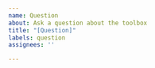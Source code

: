 ```yaml
---
name: Question
about: Ask a question about the toolbox
title: "[Question]"
labels: question
assignees: ''

---
```




